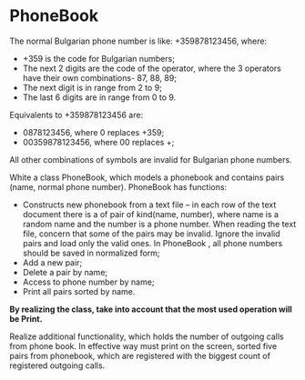 # PhoneBook

<p>The normal Bulgarian phone number is like: +359878123456, where:</p>
<ul>
<li>+359 is the code for Bulgarian numbers;</li>
<li>The next 2 digits are the code of the operator, where the 3 operators have their own combinations- 87, 88, 89;</li>
<li>The next digit is in range from 2 to 9;</li>
<li>The last 6 digits are in range from 0 to 9.</li>
</ul>

<p>Equivalents to +359878123456 are:</p>
<ul>
<li>0878123456, where 0 replaces +359;</li>
<li>00359878123456, where 00 replaces +;</li>
</ul>

<p>All other combinations of symbols are invalid for Bulgarian phone numbers.</p>

<p>White a class PhoneBook, which models a phonebook and contains pairs (name, normal phone number). PhoneBook has functions:</p>
<ul>
<li>Constructs new phonebook from a text file – in each row of the text document there is a of pair of kind(name, number), where name is a random name and the number is a phone number. When reading the text file, concern that some of the pairs may be invalid. Ignore the invalid pairs and load only the valid ones. In PhoneBook , all phone numbers should be saved in normalized form;</li>
<li>Add a new pair;</li>
<li>Delete a pair by name;</li>
<li>Access to phone number by name;</li>
<li>Print all pairs sorted by name.</li>
</ul>

<p><b>By realizing the class, take into account that the most used operation will be Print.</b></p>

<p>Realize additional functionality, which holds the number of outgoing calls from phone book. In effective way must print on the screen, sorted five pairs from phonebook, which are registered with the biggest count of registered outgoing calls.</p>
